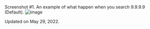Screenshot #1.  An example of what happen when you search 9.9.9.9 (Default).
![image](https://user-images.githubusercontent.com/47803678/170864605-218dbc76-4481-46cd-aa51-e241f62291e4.png)

Updated on May 29, 2022.
